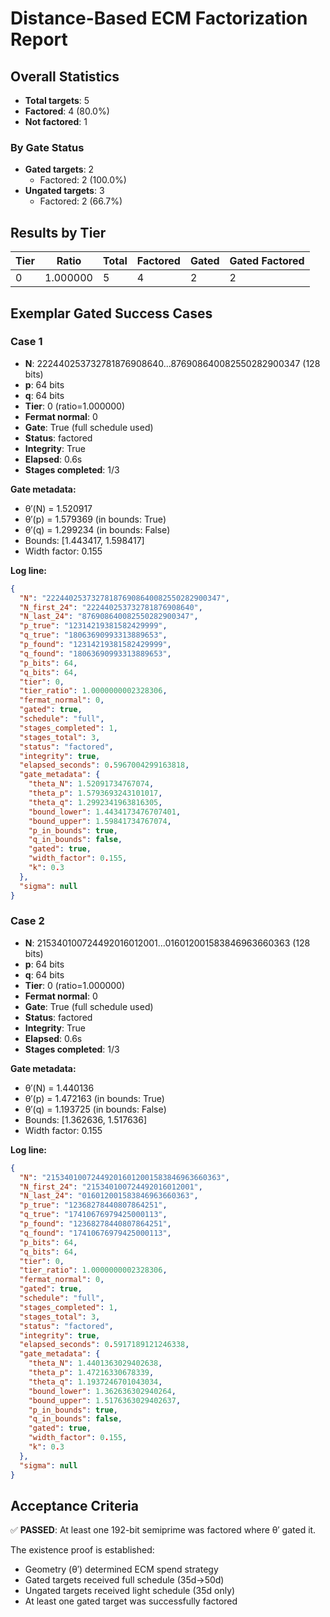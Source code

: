 # Distance-Based ECM Factorization Report

## Overall Statistics

- **Total targets**: 5
- **Factored**: 4 (80.0%)
- **Not factored**: 1

### By Gate Status

- **Gated targets**: 2
  - Factored: 2 (100.0%)
- **Ungated targets**: 3
  - Factored: 2 (66.7%)

## Results by Tier

| Tier | Ratio | Total | Factored | Gated | Gated Factored |
|------|-------|-------|----------|-------|----------------|
| 0 | 1.000000 | 5 | 4 | 2 | 2 |

## Exemplar Gated Success Cases

### Case 1

- **N**: 222440253732781876908640...876908640082550282900347 (128 bits)
- **p**: 64 bits
- **q**: 64 bits
- **Tier**: 0 (ratio=1.000000)
- **Fermat normal**: 0
- **Gate**: True (full schedule used)
- **Status**: factored
- **Integrity**: True
- **Elapsed**: 0.6s
- **Stages completed**: 1/3

**Gate metadata:**
- θ′(N) = 1.520917
- θ′(p) = 1.579369 (in bounds: True)
- θ′(q) = 1.299234 (in bounds: False)
- Bounds: [1.443417, 1.598417]
- Width factor: 0.155

**Log line:**
```json
{
  "N": "222440253732781876908640082550282900347",
  "N_first_24": "222440253732781876908640",
  "N_last_24": "876908640082550282900347",
  "p_true": "12314219381582429999",
  "q_true": "18063690993313889653",
  "p_found": "12314219381582429999",
  "q_found": "18063690993313889653",
  "p_bits": 64,
  "q_bits": 64,
  "tier": 0,
  "tier_ratio": 1.0000000002328306,
  "fermat_normal": 0,
  "gated": true,
  "schedule": "full",
  "stages_completed": 1,
  "stages_total": 3,
  "status": "factored",
  "integrity": true,
  "elapsed_seconds": 0.5967004299163818,
  "gate_metadata": {
    "theta_N": 1.52091734767074,
    "theta_p": 1.5793693243101017,
    "theta_q": 1.2992341963816305,
    "bound_lower": 1.4434173476707401,
    "bound_upper": 1.59841734767074,
    "p_in_bounds": true,
    "q_in_bounds": false,
    "gated": true,
    "width_factor": 0.155,
    "k": 0.3
  },
  "sigma": null
}
```

### Case 2

- **N**: 215340100724492016012001...016012001583846963660363 (128 bits)
- **p**: 64 bits
- **q**: 64 bits
- **Tier**: 0 (ratio=1.000000)
- **Fermat normal**: 0
- **Gate**: True (full schedule used)
- **Status**: factored
- **Integrity**: True
- **Elapsed**: 0.6s
- **Stages completed**: 1/3

**Gate metadata:**
- θ′(N) = 1.440136
- θ′(p) = 1.472163 (in bounds: True)
- θ′(q) = 1.193725 (in bounds: False)
- Bounds: [1.362636, 1.517636]
- Width factor: 0.155

**Log line:**
```json
{
  "N": "215340100724492016012001583846963660363",
  "N_first_24": "215340100724492016012001",
  "N_last_24": "016012001583846963660363",
  "p_true": "12368278440807864251",
  "q_true": "17410676979425000113",
  "p_found": "12368278440807864251",
  "q_found": "17410676979425000113",
  "p_bits": 64,
  "q_bits": 64,
  "tier": 0,
  "tier_ratio": 1.0000000002328306,
  "fermat_normal": 0,
  "gated": true,
  "schedule": "full",
  "stages_completed": 1,
  "stages_total": 3,
  "status": "factored",
  "integrity": true,
  "elapsed_seconds": 0.5917189121246338,
  "gate_metadata": {
    "theta_N": 1.4401363029402638,
    "theta_p": 1.47216330678339,
    "theta_q": 1.1937246701043034,
    "bound_lower": 1.362636302940264,
    "bound_upper": 1.5176363029402637,
    "p_in_bounds": true,
    "q_in_bounds": false,
    "gated": true,
    "width_factor": 0.155,
    "k": 0.3
  },
  "sigma": null
}
```

## Acceptance Criteria

✅ **PASSED**: At least one 192-bit semiprime was factored where θ′ gated it.

The existence proof is established:
- Geometry (θ′) determined ECM spend strategy
- Gated targets received full schedule (35d→50d)
- Ungated targets received light schedule (35d only)
- At least one gated target was successfully factored
